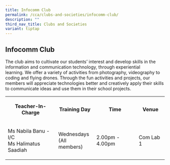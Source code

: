 ```yaml
---
title: Infocomm Club
permalink: /cca/clubs-and-societies/infocomm-club/
description: ""
third_nav_title: Clubs and Societies
variant: tiptap
---
```

<h2><strong>Infocomm Club</strong></h2>
<p>The club aims to cultivate our students’ interest and develop skills in
the information and communication technology, through experiential learning.&nbsp;We
offer a variety of activities from photography, videography to coding and
flying drones. Through the fun activities and projects, our members will
appreciate technologies better and creatively apply their skills to communicate
ideas and use them in their school projects.</p>
<p></p>
<table style="minWidth: 100px">
<colgroup>
<col>
<col>
<col>
<col>
</colgroup>
<tbody>
<tr>
<th rowspan="1" colspan="1">
<p>Teacher-In-Charge</p>
</th>
<th rowspan="1" colspan="1">
<p>Training Day</p>
</th>
<th rowspan="1" colspan="1">
<p>Time</p>
</th>
<th rowspan="1" colspan="1">
<p>Venue</p>
</th>
</tr>
<tr>
<td rowspan="1" colspan="1">
<p>Ms Nabila Banu - I/C
<br>Ms Halimatus Saadiah</p>
</td>
<td rowspan="1" colspan="1">
<p>Wednesdays
<br>(All members)</p>
</td>
<td rowspan="1" colspan="1">
<p>2.00pm - 4.00pm
<br>
</p>
</td>
<td rowspan="1" colspan="1">
<p>Com Lab 1</p>
</td>
</tr>
</tbody>
</table>
<p></p>